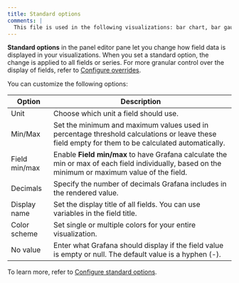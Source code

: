 ```yaml
---
title: Standard options
comments: |
  This file is used in the following visualizations: bar chart, bar gauge, candlestick, canvas, gauge, geomap, histogram, pie chart, stat, state timeline, status history, table, time series, trend
---
```


**Standard options** in the panel editor pane let you change how field data is displayed in your visualizations. When you set a standard option, the change is applied to all fields or series. For more granular control over the display of fields, refer to [Configure overrides](../../configure-overrides/).

You can customize the following options:

| Option        | Description                                                                                                                                       |
| ------------- | ------------------------------------------------------------------------------------------------------------------------------------------------- |
| Unit          | Choose which unit a field should use.                                                                                                             |
| Min/Max       | Set the minimum and maximum values used in percentage threshold calculations or leave these field empty for them to be calculated automatically.  |
| Field min/max | Enable **Field min/max** to have Grafana calculate the min or max of each field individually, based on the minimum or maximum value of the field. |
| Decimals      | Specify the number of decimals Grafana includes in the rendered value.                                                                            |
| Display name  | Set the display title of all fields. You can use variables in the field title.                                                                    |
| Color scheme  | Set single or multiple colors for your entire visualization.                                                                                      |
| No value      | Enter what Grafana should display if the field value is empty or null. The default value is a hyphen (-).                                         |

To learn more, refer to [Configure standard options](../../configure-standard-options/).
